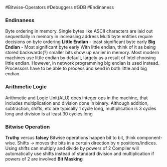 #Bitwise-Operators #Debuggers #GDB #Endinaness
### Endinaness
Byte ordering in memory. 
Single bytes like ASCII characters are laid out sequentially in memory in increasing address
Multi byte entities require decisions on byte ordering
**Little Endian** - least significant byte early
**Big Endian** - Most significant byte early
With little endian, think of it as being stored backwards(?) smaller bits show up earlier in memory. 
Most modern machines use little endian by default, largely as a result of Intel choosing little endian. 
However, in network programming big endian is used instead. 
Processors have to be able to process and send in both little and big endian. 
### Arithmetic Logic
Arithmetic and Logic Unit(ALU) does integer ops in the machine, that includes multiplication and division done in binary. Although addition, subtraction, shifts, etc are typically 1 cycle long, multiplication is 3 cycles long and division is at least 30 cycles long
### Bitwise Operation
**Truthy** versus **falsey**
Bitwise operations happen bit to bit, think component-wise. 
Shifts -> moves the bits in a certain direction by $n$ positions/indices. 
Using shifts can multiply and divide by powers of 2
Compiler will automatically use shifts instead of standard division and multiplication if powers of 2 are involved
**Bit Masking**

